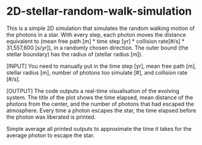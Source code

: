 # 2D-stellar-random-walk-simulation

This is a simple 2D simulation that simulates the random walking motion of the photons in a star.
With every step, each photon moves the distance equivalent to (mean free path [m] * time step [yr] * collision rate[#/s] * 31,557,600 [s/yr]), in a randomly chosen direction. 
The outer bound (the stellar boundary) has the radius of (stellar radius [m]).

[INPUT]
You need to manually put in the time step [yr], mean free path [m], stellar radius [m], number of photons too simulate [#], and collision rate [#/s].

[OUTPUT]
The code outputs a real-time visualisation of the evolving system.
The title of the plot shows the time elapsed, mean distance of the photons from the center, and the number of photons that had escaped the atmosphere. Every time a photon escapes the star, the time elapsed before the photon was liberated is printed. 

Simple average all printed outputs to approximate the time it takes for the average photon to escape the star.
